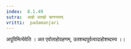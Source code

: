 ```yaml
---
index:  8.1.49
sutra:  आहो उताहो चानन्तरम्
vritti:  padamanjari
---
```


अपूविमित्येवेति । अत एवोताहोग्रहणम्, उतशब्दपूर्वत्वादाहोशब्दस्य ।।
